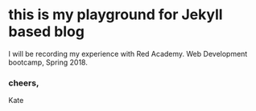 # this is my playground for Jekyll based blog
I will be recording my experience with Red Academy. Web Development bootcamp, Spring 2018.

### cheers,
Kate
